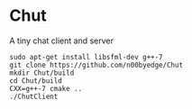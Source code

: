 # Chut

A tiny chat client and server

```
sudo apt-get install libsfml-dev g++-7
git clone https://github.com/n00byedge/Chut
mkdir Chut/build
cd Chut/build
CXX=g++-7 cmake ..
./ChutClient
```

